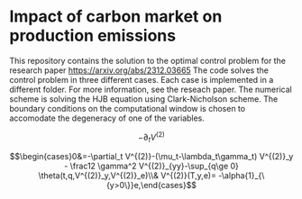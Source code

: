 # Impact of carbon market on production emissions
This repository contains the solution to the optimal control problem for the research paper https://arxiv.org/abs/2312.03665
The code solves the control problem in three different cases. Each case is implemented in a different folder. For more information, see the reseach paper.
The numerical scheme is solving the HJB equation using Clark-Nicholson scheme. The boundary conditions on the computational window is chosen to accomodate the degeneracy of one of the variables.

$$-\partial_t V^{(2)}$$

$$\begin{cases}0&=-\partial_t V^{(2)}-(\mu_t-\lambda_t\gamma_t) V^{(2)}_y - \frac12 \gamma^2 V^{(2)}_{yy}-\sup_{q\ge 0} \theta(t,q,V^{(2)}_y,V^{(2)}_e)\\& V^{(2)}(T,y,e)= -\alpha{1}_{\{y>0\}}e,\end{cases}$$

